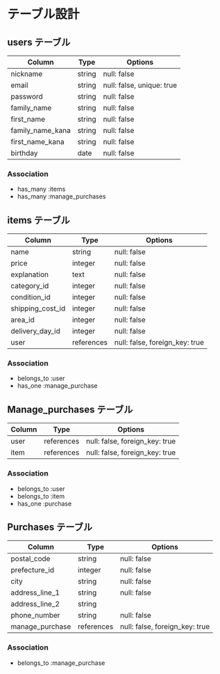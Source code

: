 # テーブル設計

## users テーブル

| Column           | Type   | Options                   |
| ---------------- | ------ | ------------------------- |
| nickname         | string | null: false               |
| email            | string | null: false, unique: true |
| password         | string | null: false               |
| family_name      | string | null: false               |
| first_name       | string | null: false               |
| family_name_kana | string | null: false               |
| first_name_kana  | string | null: false               |
| birthday         | date   | null: false               |

### Association

- has_many :items
- has_many :manage_purchases

## items テーブル

| Column           | Type       | Options                        |
| ---------------- | ---------- | ------------------------------ |
| name             | string     | null: false                    |
| price            | integer    | null: false                    |
| explanation      | text       | null: false                    |
| category_id      | integer    | null: false                    |
| condition_id     | integer    | null: false                    |
| shipping_cost_id | integer    | null: false                    |
| area_id          | integer    | null: false                    |
| delivery_day_id  | integer    | null: false                    |
| user             | references | null: false, foreign_key: true |

### Association
 
- belongs_to :user
- has_one :manage_purchase

## Manage_purchases テーブル

| Column | Type       | Options                        |
| ------ | ---------- | ------------------------------ |
| user   | references | null: false, foreign_key: true |
| item   | references | null: false, foreign_key: true |

### Association

- belongs_to :user
- belongs_to :item
- has_one :purchase

## Purchases テーブル

| Column          | Type       | Options                        |
| --------------- | ---------- | ------------------------------ |
| postal_code     | string     | null: false                    |
| prefecture_id   | integer    | null: false                    |
| city            | string     | null: false                    |
| address_line_1  | string     | null: false                    |
| address_line_2  | string     |                                |
| phone_number    | string     | null: false                    |
| manage_purchase | references | null: false, foreign_key: true |

### Association

- belongs_to :manage_purchase